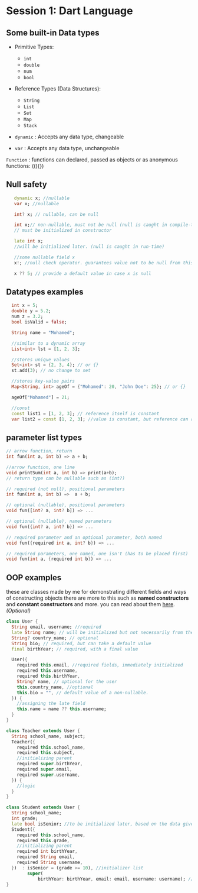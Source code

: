 # Session 1: Dart Language

## Some built-in Data types

- Primitive Types:

  - `int`
  - `double`
  - `num`
  - `bool`

- Reference Types (Data Structures):

  - `String`
  - `List`
  - `Set`
  - `Map`
  - `Stack`

- `dynamic` : Accepts any data type, changeable
- `var` : Accepts any data type, unchangeable

`Function` : functions can declared, passed as objects or as anonymous functions: ((){})

## Null safety

```dart
   dynamic x; //nullable
   var x; //nullable

   int? x; // nullable, can be null

   int x;// non-nullable, must not be null (null is caught in compile-time)
   // must be initialized in constructor

   late int x;
   //will be initialized later. (null is caught in run-time)

   //some nullable field x
   x!; //null check operator. guarantees value not to be null from this point on.

   x ?? 5; // provide a default value in case x is null
```

## Datatypes examples

```dart
  int x = 5;
  double y = 5.2;
  num z = 3.2;
  bool isValid = false;

  String name = "Mohamed";

  //similar to a dynamic array
  List<int> lst = [1, 2, 3];

  //stores unique values
  Set<int> st = {2, 3, 4}; // or {}
  st.add(3); // no change to set

  //stores key-value pairs
  Map<String, int> ageOf = {"Mohamed": 20, "John Doe": 25}; // or {}

  ageOf["Mohamed"] = 21;

  //const
  const list1 = [1, 2, 3]; // reference itself is constant
  var list2 = const [1, 2, 3]; //value is constant, but reference can refer to something else (assigned)
```

## parameter list types

```dart
// arrow function, return
int fun(int a, int b) => a + b;

//arrow function, one line
void printSum(int a, int b) => print(a+b);
// return type can be nullable such as (int?)

// required (not null), positional parameters
int fun(int a, int b) =>  a + b;

// optional (nullable), positional parameters
void fun([int? a, int? b]) => ...

// optional (nullable), named parameters
void fun({int? a, int? b}) => ...

// required parameter and an optional parameter, both named
void fun({required int a, int? b}) => ...

// required parameters, one named, one isn't (has to be placed first)
void fun(int a, {required int b}) => ...
```

## OOP examples

these are classes made by me for demonstrating different fields and ways of constructing objects
there are more to this such as **named constructors** and **constant constructors** and more.
you can read about them [here](https://www.freecodecamp.org/news/constructors-in-dart/). _(Optional)_

```dart
class User {
  String email, username; //required
  late String name; // will be initialized but not necessarily from the parameter list
  String? country_name; // optional
  String bio; // required, but can take a default value
  final birthYear; // required, with a final value

  User({
    required this.email, //required fields, immediately initialized
    required this.username,
    required this.birthYear,
    String? name, // optional for the user
    this.country_name, //optional
    this.bio = "", // default value of a non-nullable.
  }) {
    //assigning the late field
    this.name = name ?? this.username;
  }
}

class Teacher extends User {
  String school_name, subject;
  Teacher({
    required this.school_name,
    required this.subject,
    //initializing parent
    required super.birthYear,
    required super.email,
    required super.username,
  }) {
    //logic
  }
}

class Student extends User {
  String school_name;
  int grade;
  late bool isSenior; //to be initialized later, based on the data given
  Student({
    required this.school_name,
    required this.grade,
    //initializing parent
    required int birthYear,
    required String email,
    required String username,
  })  : isSenior = (grade >= 10), //initializer list
        super(
            birthYear: birthYear, email: email, username: username); // initializing parent
}
```
